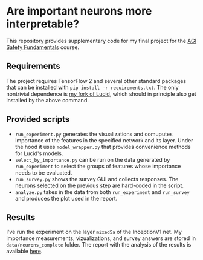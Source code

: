 # Are important neurons more interpretable?
This repository provides supplementary code for my final project for the [AGI Safety Fundamentals](https://course.agisf.com/ai-alignment) course.

## Requirements
The project requires TensorFlow 2 and several other standard packages that can be installed with `pip install -r requirements.txt`. The only nontrivial dependence is [my fork of Lucid](https://github.com/MikhailTerekhov/lucid), which should in principle also get installed by the above command.

## Provided scripts
- `run_experiment.py` generates the visualizations and comuputes importance of the features in the specified network and its layer. Under the hood it uses `model_wrapper.py` that provides convenience methods for Lucid's models.
- `select_by_importance.py` can be run on the data generated by `run_experiment` to select the groups of features whose importance needs to be evaluated.
- `run_survey.py` shows the survey GUI and collects responses. The neurons selected on the previous step are hard-coded in the script.
- `analyze.py` takes in the data from both `run_experiment` and `run_survey` and produces the plot used in the report.

## Results
I've run the experiment on the layer `mixed5a` of the InceptionV1 net. My importance measurements, vizualizations, and survey answers are stored in `data/neurons_complete` folder. The report with the analysis of the results is available [here](`report`).